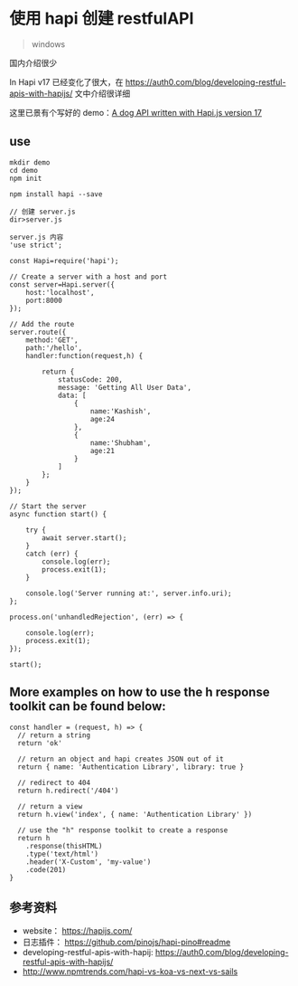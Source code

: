 # 使用 hapi 创建 restfulAPI

>windows

国内介绍很少

In Hapi v17 已经变化了很大，在 https://auth0.com/blog/developing-restful-apis-with-hapijs/ 文中介绍很详细

这里已景有个写好的 demo：[A dog API written with Hapi.js version 17](https://github.com/auth0-blog/hapi-dog-api)

## use

```
mkdir demo
cd demo
npm init

npm install hapi --save

// 创建 server.js
dir>server.js

server.js 内容
'use strict';

const Hapi=require('hapi');

// Create a server with a host and port
const server=Hapi.server({
    host:'localhost',
    port:8000
});

// Add the route
server.route({
    method:'GET',
    path:'/hello',
    handler:function(request,h) {

        return {
            statusCode: 200,
            message: 'Getting All User Data',
            data: [
                {
                    name:'Kashish',
                    age:24
                },
                {
                    name:'Shubham',
                    age:21
                }
            ]
        };
    }
});

// Start the server
async function start() {

    try {
        await server.start();
    }
    catch (err) {
        console.log(err);
        process.exit(1);
    }

    console.log('Server running at:', server.info.uri);
};

process.on('unhandledRejection', (err) => {

    console.log(err);
    process.exit(1);
});

start();

```
## More examples on how to use the h response toolkit can be found below:

```
const handler = (request, h) => {
  // return a string
  return 'ok'

  // return an object and hapi creates JSON out of it
  return { name: 'Authentication Library', library: true }

  // redirect to 404
  return h.redirect('/404')

  // return a view
  return h.view('index', { name: 'Authentication Library' })

  // use the "h" response toolkit to create a response
  return h
    .response(thisHTML)
    .type('text/html')
    .header('X-Custom', 'my-value')
    .code(201)
}
```


## 参考资料
- website： https://hapijs.com/
- 日志插件： https://github.com/pinojs/hapi-pino#readme
- developing-restful-apis-with-hapij: https://auth0.com/blog/developing-restful-apis-with-hapijs/
- http://www.npmtrends.com/hapi-vs-koa-vs-next-vs-sails
